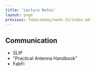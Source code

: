 ```yaml
---
title: 'Lecture Notes'
layout: page
previous: fabacademy/week-15/index.md
---
```


## Communication

- SLIP
- "Practical Antenna Handbook"
- FabFi

